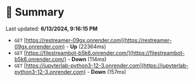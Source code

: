 # 📖 Summary
Last updated: **6/13/2024, 9:16:15 PM**

- `GET` [https://restreamer-09gx.onrender.com](https://restreamer-09gx.onrender.com) - **Up** (22364ms)
- `GET` [https://filestreambot-b5k6.onrender.com/](https://filestreambot-b5k6.onrender.com/) - **Down** (114ms)
- `GET` [https://jupyterlab-python3-12-3.onrender.com](https://jupyterlab-python3-12-3.onrender.com) - **Down** (157ms)

